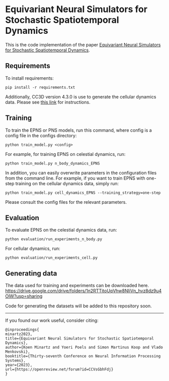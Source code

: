 
# Equivariant Neural Simulators for Stochastic Spatiotemporal Dynamics

This is the code implementation of the paper [Equivariant Neural Simulators for Stochastic Spatiotemporal Dynamics](https://arxiv.org/abs/2305.14286).

## Requirements

To install requirements:

```setup
pip install -r requirements.txt
```

Additionally, CC3D version 4.3.0 is use to generate the cellular dynamics data. Please see [this link](https://compucell3d.org/SrcBin#A430) for instructions.

## Training

To train the EPNS or PNS models, run this command, where config is a config file in the configs directory:

```train
python train_model.py <config>
```

For example, for training EPNS on celestial dynamics, run:

```train
python train_model.py n_body_dynamics_EPNS
```

In addition, you can easily overwrite parameters in the configuration files from the command line. For example, if you want to train EPNS with one-step training on the cellular dynamics data, simply run:

```train
python train_model.py cell_dynamics_EPNS --training_strategy=one-step
```

Please consult the config files for the relevant parameters.

## Evaluation

To evaluate EPNS on the celestial dynamics data, run:

```eval
python evaluation/run_experiments_n_body.py
```

For cellular dynamics, run:

```eval
python evaluation/run_experiments_cell.py
```

## Generating data

The data used for training and experiments can be downloaded here.
https://drive.google.com/drive/folders/1n2RTTitoUqVhw8NIiVn_hvz8dz9u4OlW?usp=sharing

Code for generating the datasets will be added to this repository soon.

---

If you found our work useful, consider citing:

```
@inproceedings{
minartz2023,
title={Equivariant Neural Simulators for Stochastic Spatiotemporal Dynamics},
author={Koen Minartz and Yoeri Poels and Simon Martinus Koop and Vlado Menkovski},
booktitle={Thirty-seventh Conference on Neural Information Processing Systems},
year={2023},
url={https://openreview.net/forum?id=CCVsGbhFdj}
}
```



